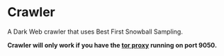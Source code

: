 # Crawler
A Dark Web crawler that uses Best First Snowball Sampling.

**Crawler will only work if you have the [tor proxy](https://2019.www.torproject.org/docs/debian) running on port 9050.**
